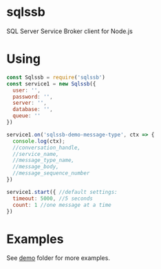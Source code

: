 # sqlssb
SQL Server Service Broker client for Node.js

# Using
```javascript
const Sqlssb = require('sqlssb')
const service1 = new Sqlssb({
  user: '',
  password: '',
  server: '',
  database: '',
  queue: ''
})

service1.on('sqlssb-demo-message-type', ctx => {
  console.log(ctx);
  //conversation_handle,
  //service_name,
  //message_type_name,
  //message_body,
  //message_sequence_number 
})

service1.start({ //default settings:
  timeout: 5000, //5 seconds
  count: 1 //one message at a time
})
```

# Examples
See [demo](demo/) folder for more examples.
